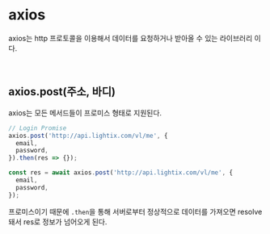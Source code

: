 # axios
axios는 http 프로토콜을 이용해서 데이터를 요청하거나 받아올 수 있는 라이브러리 이다. 

<br />

## axios.post(주소, 바디)
axios는 모든 메서드들이 프로미스 형태로 지원된다.
```jsx
// Login Promise
axios.post('http://api.lightix.com/vl/me', {
  email,
  password,
}).then(res => {});

const res = await axios.post('http://api.lightix.com/vl/me', {
  email,
  password,
});
```
프로미스이기 때문에 `.then`을 통해 서버로부터 정상적으로 데이터를 가져오면 resolve돼서 res로 정보가 넘어오게 된다. 
